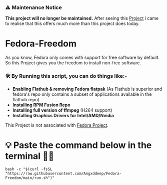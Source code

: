 ### ⚠️ Maintenance Notice
**This project will no longer be maintained.** After seeing this [Project](https://github.com/k-mktr/fedora-things-to-do) i came to realise that this offers much more than this project does today.

# Fedora-Freedom

As you know, Fedora only comes with support for free software by default. So this Project gives you the freedom to install non-free software. 

### 🛠 By Running this script, you can do things like:-

- **Enabling Flathub & removing Fedora flatpak** (As Flathub is superior and fedora's repo only contains a subset of applications available in the flathub repo)
- **Installing RPM Fusion Repo**
- **Installing full version of ffmpeg** (H264 support)
- **Installing Graphics Drivers for Intel/AMD/Nvidia**

This Project is not associated with [Fedora Project](https://fedoraproject.org/).

# 💡 Paste the command below in the terminal 🧑‍💻

```
bash -c "$(curl -fsSL "https://raw.githubusercontent.com/Angxddeep/Fedora-Freedom/main/run.sh")"
```






